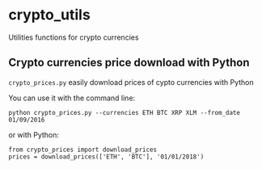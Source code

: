 # crypto_utils
Utilities functions for crypto currencies

## Crypto currencies price download with Python
`crypto_prices.py` easily download prices of cypto currencies with Python

You can use it with the command line: 
```
python crypto_prices.py --currencies ETH BTC XRP XLM --from_date 01/09/2016
```
or with Python:
```
from crypto_prices import download_prices
prices = download_prices(['ETH', 'BTC'], '01/01/2018')
```
